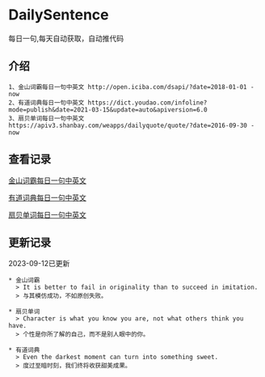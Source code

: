 # DailySentence

每日一句,每天自动获取，自动推代码

## 介绍

```
1、金山词霸每日一句中英文 http://open.iciba.com/dsapi/?date=2018-01-01 - now
2、有道词典每日一句中英文 https://dict.youdao.com/infoline?mode=publish&date=2021-03-15&update=auto&apiversion=6.0
3、扇贝单词每日一句中英文 https://apiv3.shanbay.com/weapps/dailyquote/quote/?date=2016-09-30 - now
```

## 查看记录

[金山词霸每日一句中英文](./data/iciba/)

[有道词典每日一句中英文](./data/youdao/)

[扇贝单词每日一句中英文](./data/shanbay/)

## 更新记录
2023-09-12已更新 
```
* 金山词霸
  > It is better to fail in originality than to succeed in imitation. 
  > 与其模仿成功，不如原创失败。

* 扇贝单词
  > Character is what you know you are, not what others think you have.
  > 个性是你所了解的自己，而不是别人眼中的你。

* 有道词典
  > Even the darkest moment can turn into something sweet.
  > 度过至暗时刻，我们终将收获甜美成果。

```
